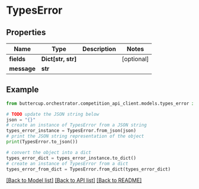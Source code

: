 # TypesError


## Properties

Name | Type | Description | Notes
------------ | ------------- | ------------- | -------------
**fields** | **Dict[str, str]** |  | [optional] 
**message** | **str** |  | 

## Example

```python
from buttercup.orchestrator.competition_api_client.models.types_error import TypesError

# TODO update the JSON string below
json = "{}"
# create an instance of TypesError from a JSON string
types_error_instance = TypesError.from_json(json)
# print the JSON string representation of the object
print(TypesError.to_json())

# convert the object into a dict
types_error_dict = types_error_instance.to_dict()
# create an instance of TypesError from a dict
types_error_from_dict = TypesError.from_dict(types_error_dict)
```
[[Back to Model list]](../README.md#documentation-for-models) [[Back to API list]](../README.md#documentation-for-api-endpoints) [[Back to README]](../README.md)


